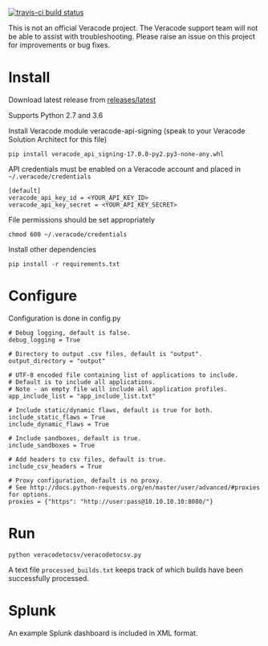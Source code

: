 [![travis-ci build status](https://travis-ci.org/ctcampbell/veracode-to-csv.svg?branch=master)](https://travis-ci.org/ctcampbell/veracode-to-csv)

This is not an official Veracode project. The Veracode support team will not be able to assist with troubleshooting. Please raise an issue on this project for improvements or bug fixes.

# Install

Download latest release from [releases/latest](https://github.com/ctcampbell/veracode-to-csv/releases/latest)

Supports Python 2.7 and 3.6

Install Veracode module veracode-api-signing (speak to your Veracode Solution Architect for this file)

    pip install veracode_api_signing-17.0.0-py2.py3-none-any.whl

API credentials must be enabled on a Veracode account and placed in `~/.veracode/credentials`

    [default]
    veracode_api_key_id = <YOUR_API_KEY_ID>
    veracode_api_key_secret = <YOUR_API_KEY_SECRET>

File permissions should be set appropriately

    chmod 600 ~/.veracode/credentials

Install other dependencies

    pip install -r requirements.txt

# Configure

Configuration is done in config.py

    # Debug logging, default is false.
    debug_logging = True
    
    # Directory to output .csv files, default is "output".
    output_directory = "output"
    
    # UTF-8 encoded file containing list of applications to include.
    # Default is to include all applications.
    # Note - an empty file will include all application profiles.
    app_include_list = "app_include_list.txt"
    
    # Include static/dynamic flaws, default is true for both.
    include_static_flaws = True
    include_dynamic_flaws = True
    
    # Include sandboxes, default is true.
    include_sandboxes = True
    
    # Add headers to csv files, default is true.
    include_csv_headers = True
   
    # Proxy configuration, default is no proxy.
    # See http://docs.python-requests.org/en/master/user/advanced/#proxies for options.
    proxies = {"https": "http://user:pass@10.10.10.10:8080/"}

# Run

    python veracodetocsv/veracodetocsv.py
    
A text file `processed_builds.txt` keeps track of which builds have been successfully processed.

# Splunk

An example Splunk dashboard is included in XML format.
